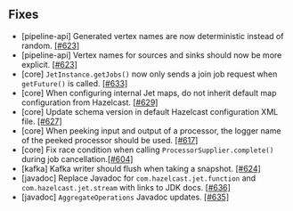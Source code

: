 

## Fixes

- [pipeline-api] Generated vertex names are now deterministic instead of random. [[#623]](https://github.com/hazelcast/hazelcast-jet/pull/623)
- [pipeline-api] Vertex names for sources and sinks should now be more explicit. [[#623]](https://github.com/hazelcast/hazelcast-jet/pull/623)
- [core] `JetInstance.getJobs()` now only sends a join job request when `getFuture()` is called. [[#633]](https://github.com/hazelcast/hazelcast-jet/pull/633)
- [core] When configuring internal Jet maps, do not inherit default map configuration from Hazelcast. [[#629]](https://github.com/hazelcast/hazelcast-jet/pull/629)
- [core] Update schema version in default Hazelcast configuration XML file. [[#627]](https://github.com/hazelcast/hazelcast-jet/pull/627)
- [core] When peeking input and output of a processor, the logger name of the peeked processor should be used. [[#617]](https://github.com/hazelcast/hazelcast-jet/pull/617)
- [core] Fix race condition when calling `ProcessorSupplier.complete()` during job cancellation.[[#604]](https://github.com/hazelcast/hazelcast-jet/pull/604)
- [kafka] Kafka writer should flush when taking a snapshot. [[#624]](https://github.com/hazelcast/hazelcast-jet/pull/624)
- [javadoc] Replace Javadoc for `com.hazelcast.jet.function` and `com.hazelcast.jet.stream` with links to JDK docs. [[#636]](https://github.com/hazelcast/hazelcast-jet/pull/636)
- [javadoc] `AggregateOperations` Javadoc updates. [[#635]](https://github.com/hazelcast/hazelcast-jet/pull/635)
